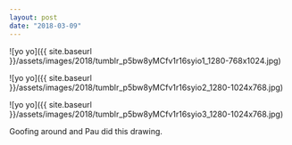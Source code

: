 ```yaml
---
layout: post
date: "2018-03-09"
---
```


![yo yo]({{ site.baseurl }}/assets/images/2018/tumblr_p5bw8yMCfv1r16syio1_1280-768x1024.jpg)

![yo yo]({{ site.baseurl }}/assets/images/2018/tumblr_p5bw8yMCfv1r16syio2_1280-1024x768.jpg)

![yo yo]({{ site.baseurl }}/assets/images/2018/tumblr_p5bw8yMCfv1r16syio3_1280-1024x768.jpg)

Goofing around and Pau did this drawing.
